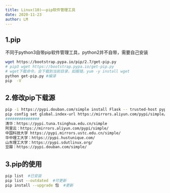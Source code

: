 ```yaml
---
title: Linux(10)——pip软件管理工具
date: 2020-11-23
author: LM
---
```


## 1.pip

不同于python3自带pip软件管理工具，python2并不自带，需要自己安装

```bash
wget https://bootstrap.pypa.io/pip/2.7/get-pip.py
# pip3 wget https://bootstrap.pypa.io/get-pip.py
# wget下载命令，会下载到当前目录，如报错，yum -y install wget
python get-pip.py #编译
pip  -V
```

## 2.修改pip下载源

```bash
pip -i https://pypi.douban.com/simple install Flask -- trusted-host pypi.douban.com #手动指定
pip config set global.index-url https://mirrors.aliyun.com/pypi/simple/ #环境指定
###############
清华：https://pypi.tuna.tsinghua.edu.cn/simple
阿里云：https://mirrors.aliyun.com/pypi/simple/
中国科技大学 https://pypi.mirrors.ustc.edu.cn/simple/
华中理工大学：https://pypi.hustunique.com/
山东理工大学：https://pypi.sdutlinux.org/
豆瓣：https://pypi.douban.com/simple/
```

## 3.pip的使用

```bash
pip list  #已安装
pip list --outdated  #可更新
pip install --upgrade 包  #更新
```

